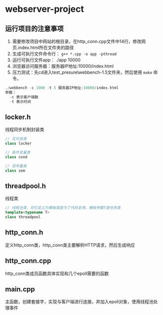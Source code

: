 # webserver-project

## 运行项目的注意事项
1. 需要修改项目中网站的根目录，在http_conn.cpp文件中14行，修改网页.index.html所在文件夹的路径
2. 生成可执行文件命令行： `g++ *.cpp -o app -pthread`
3. 运行可执行文件app： ./app 10000
4. 浏览器访问服务器：服务器IP地址:10000/index.html
5. 压力测试：先cd进入test_presure\webbench-1.5文件夹，然后使用 `make` 命令，
 ```cpp
 ./webbench -c 1000 -t 5 服务器IP地址:10000/index.html
参数：
   -c 表示客户端数 
   -t 表示时间
```
## locker.h
线程同步机制封装类
```CPP
// 互斥锁类
class locker

// 条件变量类
class cond

// 信号量类
class sem
```

## threadpool.h 
线程类
```CPP
// 线程池类，将它定义为模板类是为了代码复用，模板参数T是任务类
template<typename T>
class threadpool
```
## http_conn.h
定义http_conn类，http_conn类主要解析HTTP请求，然后生成响应

## http_conn.cpp
http_conn类成员函数具体实现和几个epoll需要的函数

## main.cpp
主函数，创建套接字，实现与客户端进行连接，并加入epoll对象，使用线程池处理事件
